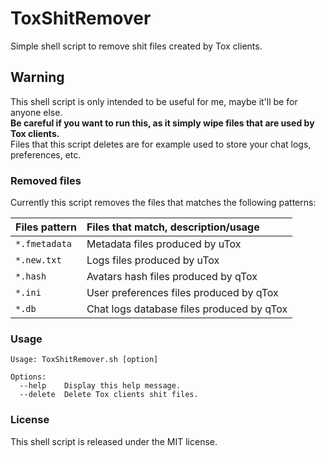 # ToxShitRemover
Simple shell script to remove shit files created by Tox clients.

## Warning
This shell script is only intended to be useful for me, maybe it'll be for anyone else.  
**Be careful if you want to run this, as it simply wipe files that are used by Tox clients.**  
Files that this script deletes are for example used to store your chat logs, preferences, etc.

### Removed files
Currently this script removes the files that matches the following patterns:

| Files pattern | Files that match, description/usage       |
|:--------------|:------------------------------------------|
| `*.fmetadata` | Metadata files produced by uTox           |
| `*.new.txt`   | Logs files produced by uTox               |
| `*.hash`      | Avatars hash files produced by qTox       |
| `*.ini`       | User preferences files produced by qTox   |
| `*.db`        | Chat logs database files produced by qTox |

### Usage
```shell
Usage: ToxShitRemover.sh [option]

Options:
  --help    Display this help message.
  --delete  Delete Tox clients shit files.

```

### License
This shell script is released under the MIT license.
